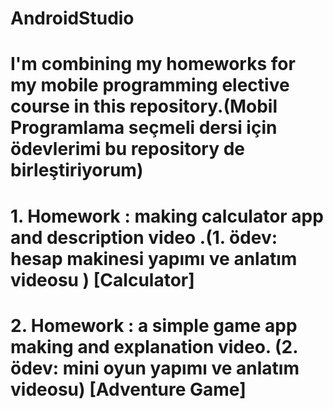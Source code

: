# AndroidStudio
# I'm combining my homeworks for my mobile programming elective course in this repository.(Mobil Programlama seçmeli dersi için  ödevlerimi bu repository de birleştiriyorum)
# 1. Homework : making calculator app and description video .(1. ödev: hesap makinesi yapımı ve anlatım videosu ) [Calculator]
# 2. Homework : a simple game app making and explanation video. (2. ödev: mini oyun yapımı ve anlatım videosu) [Adventure Game]
